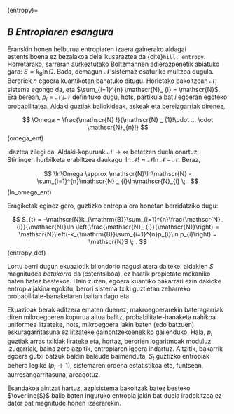 (entropy)=
## **_B_** _Entropiaren esangura_

Eranskin honen helburua entropiaren izaera gainerako aldagai estentsiboena ez bezalakoa dela ikusaraztea da
{cite}`hill, entropy`. Horretarako, sarreran aurkeztutako Boltzmannen adierazpenetik abiatuko gara: $S = k_{\mathrm{B}}\ln\Omega$. Bada, demagun $\mathscr{N}$ sistemaz osaturiko multzoa dugula. Beroriek $n$ egoera kuantikotan banatuko ditugu. Horietako bakoitzean $\mathscr{N} _ {i}$ sistema egongo da, eta $\sum_{i=1}^{n} \mathscr{N}_ {i} = \mathscr{N}$. Era berean, $p_{i} = \mathscr{N}_{i}/\mathscr{N}$ definituko dugu, hots, partikula bat $i$ egoeran egoteko probabilitatea. Aldaki guztiak baliokideak, askeak eta bereizgarriak direnez,

$$
\Omega = \frac{\mathscr{N} !}{\mathscr{N} _ {1}!\cdot ... \cdot \mathscr{N}_{n}!}
$$ (omega_ent)

idaztea zilegi da. Aldaki-kopuruak $\mathscr{N}\rightarrow\infty$ betetzen duela onartuz, Stirlingen hurbilketa erabiltzea daukagu: $\ln \mathscr{N}! \approx \mathscr{N}\ln\mathscr{N} - \mathscr{N}$. Beraz,

$$
\ln\Omega \approx \mathscr{N}\ln\mathscr{N} - \sum_{i=1}^{n}\mathscr{N} _ {i}\ln\mathscr{N}_{i} \; .
$$ (ln_omega_ent)

Eragiketak eginez gero, guztizko entropia era honetan berridatziko dugu:

$$
 S_{t} = -\mathscr{N}k_{\mathrm{B}}\sum_{i=1}^{n}\frac{\mathscr{N}_ {i}}{\mathscr{N}}\ln \left(\frac{\mathscr{N}_ {i}}{\mathscr{N}}\right) = \mathscr{N}\left(-k_{\mathrm{B}}\sum_{i=1}^{n}p_{i}\ln p_{i}\right) = \mathscr{N}S \; .
 $$ (entropy_def)

 Lortu berri dugun ekuaziotik bi ondorio nagusi atera daiteke: aldakien $S$ magnitudea _batukorra_ da (estentsiboa), ez haatik propietate mekaniko baten batez bestekoa. Hain zuzen, egoera kuantiko bakarrari ezin dakioke entropia jakina egokitu, berori sistema txiki guztietan zeharreko probabilitate-banaketaren baitan dago eta.

 Ekuazioak berak aditzera ematen duenez, makroegoerarekin bateragarriak diren mikroegoeren kopurua altua balitz, probabilitate-banaketa nahikoa uniformea litzateke, hots, mikroegoera jakin baten (edo batzuen) eskuragarritasuna ez litzateke gainontzekoenekiko gailenduko. Hala, $p_{i}$ guztiak arras txikiak lirateke eta, hortaz, berorien logaritmoak moduluz izugarriak, baina zero azpitik, entropiaren igoera indartuz. Aitzitik, bakarrik egoera gutxi batzuk baldin baleude baimenduta, $S_{t}$ guztizko entropiak behera legike $(p_{i}\rightarrow 1)$, sistemaren ordena estatistikoa eta, funtsean, aurresangarritasuna, areagotuz.

 Esandakoa aintzat hartuz, azpisistema bakoitzak batez besteko $\overline{S}$ balio baten inguruko entropia jakin bat duela iradokitzea ez dator bat magnitude honen izaerarekin.
